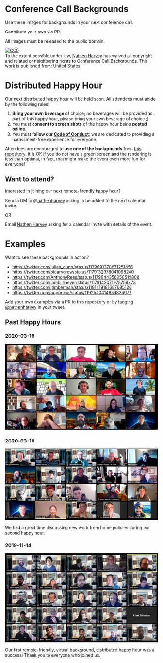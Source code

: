 # Conference Call Backgrounds

Use these images for backgrounds in your next conference call.

Contribute your own via PR.

All images must be released to the public domain.

<p xmlns:dct="http://purl.org/dc/terms/" xmlns:vcard="http://www.w3.org/2001/vcard-rdf/3.0#">
  <a rel="license"
     href="http://creativecommons.org/publicdomain/zero/1.0/">
    <img src="http://i.creativecommons.org/p/zero/1.0/88x31.png" style="border-style: none;" alt="CC0" />
  </a>
  <br />
  To the extent possible under law,
  <a rel="dct:publisher"
     href="https://github.com/nathenharvey/zoom-backgrounds">
    <span property="dct:title">Nathen Harvey</span></a>
  has waived all copyright and related or neighboring rights to
  <span property="dct:title">Conference Call Backgrounds</span>.
This work is published from:
<span property="vcard:Country" datatype="dct:ISO3166"
      content="US" about="https://github.com/nathenharvey/zoom-backgrounds">
  United States</span>.
</p>

# Distributed Happy Hour

Our next distributed happy hour will be held soon.  All attendees must abide by the following rules:

1.  **Bring your own beverage** of choice; no beverages will be provided as part of this happy hour, please bring your own beverage of choice ;)
2.  You must **consent to screen shots** of the happy hour being **posted online**.
3.  You must **follow our [Code of Conduct](https://github.com/nathenharvey/conference-call-backgrounds/blob/master/CONDUCT.md)**; we are dedicated to providing a harassment-free experience for everyone.

Attendees are encouraged to **use one of the backgrounds** from [this repository](https://github.com/nathenharvey/conference-call-backgrounds).  It is OK if you do not have a green screen and the rendering is less than optimal, in fact, that might make the event even more fun for everyone!

## Want to attend?

Interested in joining our next remote-firendly happy hour?

Send a DM to [@nathenharvey](https://twitter.com/nathenharvey) asking to be added to the next calendar invite.

OR 

Email [Nathen Harvey](mailto:nathen.harvey@gmail.com?Subject=Distributed-Happy-Hour) asking for a calendar invite with details of the event.

# Examples

Want to see these backgrounds in action?

* https://twitter.com/julian_dunn/status/1179091370671251456
* https://twitter.com/olearycrew/status/1179132978041098240
* https://twitter.com/AnthonyRees/status/1179644356950519808
* https://twitter.com/iambillmeyer/status/1179142071975759873
* https://twitter.com/jtimberman/status/1191419181687685120
* https://twitter.com/apporima/status/1192540414856835072

Add your own examples via a PR to this repository or by tagging [@nathenharvey](https://twitter.com/nathenharvey) in your tweet.

## Past Happy Hours

### 2020-03-19

![Screen Shot of 2020-03-19 Happy Hour](screenshots/2020-03-19/2020-03-19-01.png)

### 2020-03-10

![Screen Shot of 2020-03-10 Happy Hour](screenshots/2020-03-10/2020-03-10-b.png)

We had a great time discussing new work from home policies during our second happy hour.

### 2019-11-14

![Screen Shot of Happy Hour](virtual-background-distributed-happy-hour.jpeg)

Our first remote-friendly, virtual background, distributed happy hour was a success!  Thank you to everyone who joined us.

